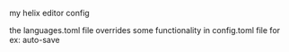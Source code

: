 my helix editor config

the languages.toml file overrides some functionality in config.toml file
for ex: auto-save

